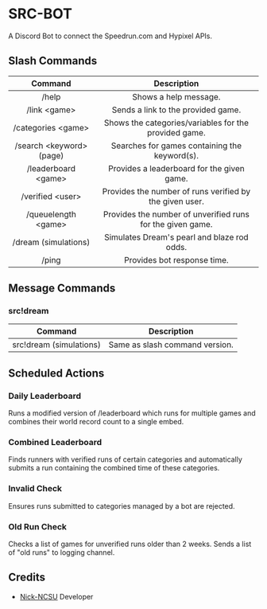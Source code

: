 # SRC-BOT
A Discord Bot to connect the Speedrun.com and Hypixel APIs.

## Slash Commands
Command|Description
:-----:|:-----:
/help|Shows a help message.
/link \<game>|Sends a link to the provided game.
/categories \<game>|Shows the categories/variables for the provided game.
/search \<keyword> (page)|Searches for games containing the keyword(s).
/leaderboard \<game>|Provides a leaderboard for the given game.
/verified \<user>|Provides the number of runs verified by the given user.
/queuelength \<game>|Provides the number of unverified runs for the given game. 
/dream (simulations)|Simulates Dream\'s pearl and blaze rod odds.
/ping|Provides bot response time.

## Message Commands
### src!dream
Command|Description
:-----:|:-----:
src!dream (simulations)|Same as slash command version.

## Scheduled Actions
### Daily Leaderboard
Runs a modified version of /leaderboard which runs for multiple games and combines their world record count to a single embed.

### Combined Leaderboard
Finds runners with verified runs of certain categories and automatically submits a run containing the combined time of these categories.

### Invalid Check
Ensures runs submitted to categories managed by a bot are rejected.

### Old Run Check
Checks a list of games for unverified runs older than 2 weeks. Sends a list of "old runs" to logging channel.

## Credits
* [Nick-NCSU](https://github.com/Nick-NCSU) Developer
